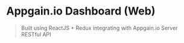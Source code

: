 # Appgain.io Dashboard (Web)

> Built using ReactJS + Redux integrating with Appgain.io Server RESTful API

